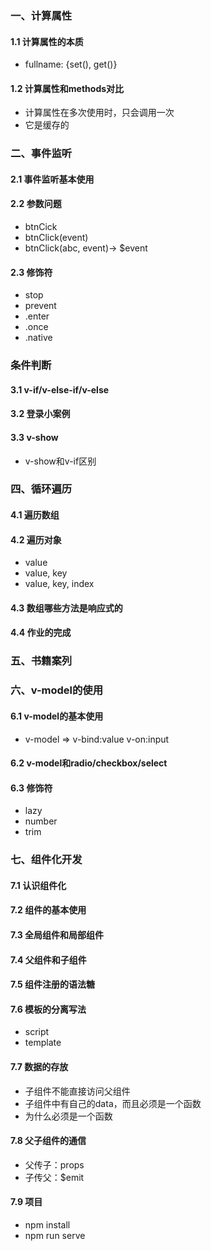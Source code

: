 ### 一、计算属性
#### 1.1 计算属性的本质
- fullname: {set(), get()}
#### 1.2 计算属性和methods对比
- 计算属性在多次使用时，只会调用一次
- 它是缓存的

### 二、事件监听
#### 2.1 事件监听基本使用
#### 2.2 参数问题
- btnCick
- btnClick(event)
- btnClick(abc, event)-> $event

#### 2.3 修饰符
- stop
- prevent
- .enter
- .once
- .native

### 条件判断
#### 3.1 v-if/v-else-if/v-else
#### 3.2 登录小案例
#### 3.3 v-show
- v-show和v-if区别

### 四、循环遍历
#### 4.1 遍历数组
#### 4.2 遍历对象
- value
- value, key
- value, key, index

#### 4.3 数组哪些方法是响应式的
#### 4.4 作业的完成

### 五、书籍案列
### 六、v-model的使用
#### 6.1 v-model的基本使用
- v-model => v-bind:value v-on:input

#### 6.2 v-model和radio/checkbox/select
#### 6.3 修饰符
- lazy
- number
- trim

### 七、组件化开发
#### 7.1 认识组件化
#### 7.2 组件的基本使用
#### 7.3 全局组件和局部组件
#### 7.4 父组件和子组件
#### 7.5 组件注册的语法糖
#### 7.6 模板的分离写法
- script
- template

#### 7.7 数据的存放
- 子组件不能直接访问父组件
- 子组件中有自己的data，而且必须是一个函数
- 为什么必须是一个函数

#### 7.8 父子组件的通信
- 父传子：props
- 子传父：$emit

#### 7.9 项目
- npm install
- npm run serve